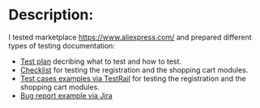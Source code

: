 # Description:

I tested marketplace https://www.aliexpress.com/ and prepared different types of testing documentation:

<ul>
<li> <a href="https://docs.google.com/document/d/1z0yca2sG_tzvNUJW0wVEmTtTyjGBW72YDPvn41b407A/edit?usp=sharing">Test plan</a> decribing what to test and how to test.</li>
<li> <a href="https://docs.google.com/spreadsheets/d/17kYOxQpYwqVJgK91EY587rasdF1MM7Zu2QJAj2YUjLc/edit?usp=sharing">Checklist</a> for testing the registration and the shopping cart modules.</li>
<li> <a href="https://drive.google.com/drive/folders/17FTtpMm4OyxIO0wkeocilGF4grYJQenA?usp=sharing">Test cases examples via TestRail</a> for testing the registration and the shopping cart modules.</li>
<li> <a href="">Bug report example via Jira</li>
</ul>
